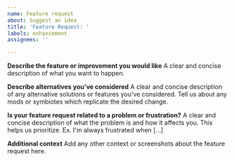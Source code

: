 ```yaml
---
name: Feature request
about: Suggest an idea
title: 'Feature Request: '
labels: enhancement
assignees: ''

---
```

**Describe the feature or improvement you would like**
A clear and concise description of what you want to happen.

**Describe alternatives you've considered**
A clear and concise description of any alternative solutions or features you've considered. Tell us about any mods or symbiotes which replicate the desired change.

**Is your feature request related to a problem or frustration?**
A clear and concise description of what the problem is and how it affects you. This helps us prioritize. Ex. I'm always frustrated when [...]

**Additional context**
Add any other context or screenshots about the feature request here.
